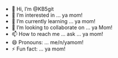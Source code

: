 - 👋 Hi, I’m @KB5git
- 👀 I’m interested in ... ya mom!
- 🌱 I’m currently learning ... ya mom!
- 💞️ I’m looking to collaborate on ... ya Mom!
- 📫 How to reach me ... ask ... ya mom!
- 😄 Pronouns: ... me/n/yamom!
- ⚡ Fun fact: ... ya mom!

<!---
KB5git/KB5git is a ✨ special ✨ repository because its `README.md` (this file) appears on your GitHub profile.
You can click the Preview link to take a look at your changes.
--->
